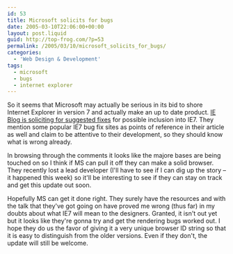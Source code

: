 ```yaml
---
id: 53
title: Microsoft solicits for bugs
date: 2005-03-10T22:06:00+00:00
layout: post.liquid
guid: http://top-frog.com/?p=53
permalink: /2005/03/10/microsoft_solicits_for_bugs/
categories:
  - 'Web Design & Development'
tags:
  - microsoft
  - bugs
  - internet explorer
---
```

So it seems that Microsoft may actually be serious in its bid to shore Internet Explorer in version 7 and actually make an up to date product. [IE Blog is soliciting for suggested fixes](http://blogs.msdn.com/ie/archive/2005/03/09/391362.aspx) for possible inclusion into IE7. They mention some popular IE7 bug fix sites as points of reference in their article as well and claim to be attentive to their development, so they should know what is wrong already.

In browsing through the comments it looks like the majore bases are being touched on so I think if MS can pull it off they can make a solid browser. They recently lost a lead developer (I'll have to see if I can dig up the story – it happened this week) so it'll be interesting to see if they can stay on track and get this update out soon.

Hopefully MS can get it done right. They surely have the resources and with the talk that they've got going on have proved me wrong (thus far) in my doubts about what IE7 will mean to the designers. Granted, it isn't out yet but it looks like they're gonna try and get the rendering bugs worked out. I hope they do us the favor of giving it a very unique browser ID string so that it is easy to distinguish from the older versions. Even if they don't, the update will still be welcome.

